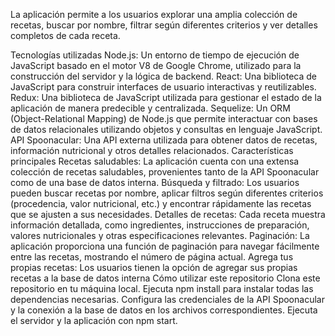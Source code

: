 La aplicación permite a los usuarios explorar una amplia colección de recetas, buscar por nombre, filtrar según diferentes criterios y ver detalles completos de cada receta.

Tecnologías utilizadas
Node.js: Un entorno de tiempo de ejecución de JavaScript basado en el motor V8 de Google Chrome, utilizado para la construcción del servidor y la lógica de backend.
React: Una biblioteca de JavaScript para construir interfaces de usuario interactivas y reutilizables.
Redux: Una biblioteca de JavaScript utilizada para gestionar el estado de la aplicación de manera predecible y centralizada.
Sequelize: Un ORM (Object-Relational Mapping) de Node.js que permite interactuar con bases de datos relacionales utilizando objetos y consultas en lenguaje JavaScript.
API Spoonacular: Una API externa utilizada para obtener datos de recetas, información nutricional y otros detalles relacionados.
Características principales
Recetas saludables: La aplicación cuenta con una extensa colección de recetas saludables, provenientes tanto de la API Spoonacular como de una base de datos interna.
Búsqueda y filtrado: Los usuarios pueden buscar recetas por nombre, aplicar filtros según diferentes criterios (procedencia, valor nutricional, etc.) y encontrar rápidamente las recetas que se ajusten a sus necesidades.
Detalles de recetas: Cada receta muestra información detallada, como ingredientes, instrucciones de preparación, valores nutricionales y otras especificaciones relevantes.
Paginación: La aplicación proporciona una función de paginación para navegar fácilmente entre las recetas, mostrando el número de página actual.
Agrega tus propias recetas: Los usuarios tienen la opción de agregar sus propias recetas a la base de datos interna
Cómo utilizar este repositorio
Clona este repositorio en tu máquina local.
Ejecuta npm install para instalar todas las dependencias necesarias.
Configura las credenciales de la API Spoonacular y la conexión a la base de datos en los archivos correspondientes.
Ejecuta el servidor y la aplicación con npm start.
